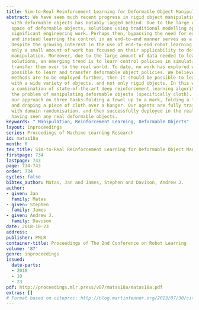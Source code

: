 ```yaml
---
title: Sim-to-Real Reinforcement Learning for Deformable Object Manipulation
abstract: We have seen much recent progress in rigid object manipulation, but interaction
  with deformable objects has notably lagged behind. Due to the large configuration
  space of deformable objects, solutions using traditional modelling approaches require
  significant engineering work. Perhaps then, bypassing the need for explicit modelling
  and instead learning the control in an end-to-end manner serves as a better approach?
  Despite the growing interest in the use of end-to-end robot learning approaches,
  only a small amount of work has focused on their applicability to deformable object
  manipulation. Moreover, due to the large amount of data needed to learn these end-to-end
  solutions, an emerging trend is to learn control policies in simulation and then
  transfer them over to the real world. To date, no work has explored whether it is
  possible to learn and transfer deformable object policies. We believe that if sim-to-real
  methods are to be employed further, then it should be possible to learn to interact
  with a wide variety of objects, and not only rigid objects. In this work, we use
  a combination of state-of-the-art deep reinforcement learning algorithms to solve
  the problem of manipulating deformable objects (specifically cloth). We evaluate
  our approach on three tasks—folding a towel up to a mark, folding a face towel diagonally,
  and draping a piece of cloth over a hanger. Our agents are fully trained in simulation
  with domain randomisation, and then successfully deployed in the real world without
  having seen any real deformable objects.
keywords: " Manipulation, Reinforcement Learning, Deformable Objects"
layout: inproceedings
series: Proceedings of Machine Learning Research
id: matas18a
month: 0
tex_title: Sim-to-Real Reinforcement Learning for Deformable Object Manipulation
firstpage: 734
lastpage: 743
page: 734-743
order: 734
cycles: false
bibtex_author: Matas, Jan and James, Stephen and Davison, Andrew J.
author:
- given: Jan
  family: Matas
- given: Stephen
  family: James
- given: Andrew J.
  family: Davison
date: 2018-10-23
address: 
publisher: PMLR
container-title: Proceedings of The 2nd Conference on Robot Learning
volume: '87'
genre: inproceedings
issued:
  date-parts:
  - 2018
  - 10
  - 23
pdf: http://proceedings.mlr.press/v87/matas18a/matas18a.pdf
extras: []
# Format based on citeproc: http://blog.martinfenner.org/2013/07/30/citeproc-yaml-for-bibliographies/
---
```

